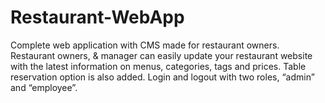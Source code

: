 # Restaurant-WebApp
Complete web application with CMS made for restaurant owners.
Restaurant owners, & manager can easily update your restaurant website with the latest information on menus, categories, tags and prices.
Table reservation option is also added.
Login and logout with two roles, “admin” and “employee”. 
